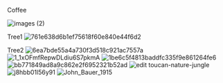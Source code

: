 Coffee

![images (2)](https://github.com/user-attachments/assets/4904cc69-9f9d-48bf-8683-5a5505253a8b)

Tree1 
![761e638d6b1ef75618f60e840e44f6d2](https://github.com/user-attachments/assets/cfe38605-c65f-4ac5-83c8-600a2205d171)

Tree2
![6ea7bde55a4a730f3d518c921ac7557a](https://github.com/user-attachments/assets/67b087f6-8538-49ac-a13e-3f8ab20f5e77)
![1_1xOFmfRepwDLdiu6S7pkmA](https://github.com/user-attachments/assets/c0a13854-700c-4300-af7c-879466bb23f4)
![1be6c5f4813baddfc335f9e861264fe6](https://github.com/user-attachments/assets/a916894b-78ad-48ec-95a2-159e3a6ae914)
![bb771849ad8a9c862e2f6952321b52ad](https://github.com/user-attachments/assets/5d619dc2-d313-4859-ac88-9b1bfa0015ee)
![edit toucan-nature-jungle](https://github.com/user-attachments/assets/4aa95fbb-d2f0-4be2-acb2-831fd2996a84)
![j8hbb01l56y91](https://github.com/user-attachments/assets/b04de7cc-bd5d-41df-b334-87b925ae1563)
![John_Bauer_1915](https://github.com/user-attachments/assets/e71baa51-ad36-42aa-a225-b46f6b1c850a)
